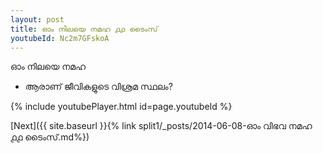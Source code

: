 ```yaml
---
layout: post
title: ഓം നിലയെ നമഹ ൧൧ ടൈംസ്
youtubeId: Nc2m7GFskoA
---
```

 
 
 ഓം നിലയെ നമഹ 
 
 -  ആരാണ് ജീവികളുടെ വിശ്രമ സ്ഥലം? 
 
  
 
  
 
 
 
 
 
 


{% include youtubePlayer.html id=page.youtubeId %}
 
[Next]({{ site.baseurl }}{% link  split1/_posts/2014-06-08-ഓം വിഭവ നമഹ ൧൧ ടൈംസ്.md%})
 
